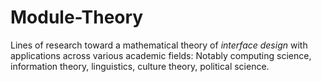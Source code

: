 Module-Theory
=============

Lines of research toward a mathematical theory of *interface design* with applications across various
academic fields: Notably computing science, information theory, linguistics, culture theory, political science.

